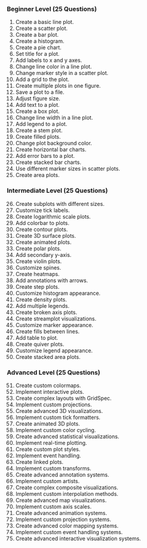 

### Beginner Level (25 Questions)

1. Create a basic line plot.
2. Create a scatter plot.
3. Create a bar plot.
4. Create a histogram.
5. Create a pie chart.
6. Set title for a plot.
7. Add labels to x and y axes.
8. Change line color in a line plot.
9. Change marker style in a scatter plot.
10. Add a grid to the plot.
11. Create multiple plots in one figure.
12. Save a plot to a file.
13. Adjust figure size.
14. Add text to a plot.
15. Create a box plot.
16. Change line width in a line plot.
17. Add legend to a plot.
18. Create a stem plot.
19. Create filled plots.
20. Change plot background color.
21. Create horizontal bar charts.
22. Add error bars to a plot.
23. Create stacked bar charts.
24. Use different marker sizes in scatter plots.
25. Create area plots.

### Intermediate Level (25 Questions)

26. Create subplots with different sizes.
27. Customize tick labels.
28. Create logarithmic scale plots.
29. Add colorbar to plots.
30. Create contour plots.
31. Create 3D surface plots.
32. Create animated plots.
33. Create polar plots.
34. Add secondary y-axis.
35. Create violin plots.
36. Customize spines.
37. Create heatmaps.
38. Add annotations with arrows.
39. Create step plots.
40. Customize histogram appearance.
41. Create density plots.
42. Add multiple legends.
43. Create broken axis plots.
44. Create streamplot visualizations.
45. Customize marker appearance.
46. Create fills between lines.
47. Add table to plot.
48. Create quiver plots.
49. Customize legend appearance.
50. Create stacked area plots.

### Advanced Level (25 Questions)

51. Create custom colormaps.
52. Implement interactive plots.
53. Create complex layouts with GridSpec.
54. Implement custom projections.
55. Create advanced 3D visualizations.
56. Implement custom tick formatters.
57. Create animated 3D plots.
58. Implement custom color cycling.
59. Create advanced statistical visualizations.
60. Implement real-time plotting.
61. Create custom plot styles.
62. Implement event handling.
63. Create linked plots.
64. Implement custom transforms.
65. Create advanced annotation systems.
66. Implement custom artists.
67. Create complex composite visualizations.
68. Implement custom interpolation methods.
69. Create advanced map visualizations.
70. Implement custom axis scales.
71. Create advanced animation systems.
72. Implement custom projection systems.
73. Create advanced color mapping systems.
74. Implement custom event handling systems.
75. Create advanced interactive visualization systems.
